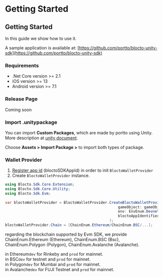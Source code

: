 # Getting Started

## Getting Started

In this guide we show how to use it.

A sample application is available at: [https://github.com/portto/blocto-unity-sdk](https://github.com/portto/blocto-unity-sdk)

### Requirements <a href="#requirements-a-hrefrequirements-idrequirementsa" id="requirements-a-hrefrequirements-idrequirementsa"></a>

* .Net Core version >= 2.1
* iOS version >= 13
* Android version >= 7.1

### Release Page <a href="#release-page" id="release-page"></a>

Coming soon

### Import .unitypackage <a href="#import-unitypackage" id="import-unitypackage"></a>

You can import **Custom Packages**, which are made by portto using Unity. More description at [unity document](https://docs.unity3d.com/Manual/AssetPackagesImport.html).

Choose **Assets > Import Package >** to import both types of package.

### Wallet Provider

1. [Register app id](https://docs.blocto.app/blocto-sdk/register-app-id) (bloctoSDKAppId) in order to init `BloctoWalletProvider`
2. Create `BloctoWalletProvider` instance.

```csharp
using Blocto.Sdk.Core.Extension;
using Blocto.Sdk.Core.Utility;
using Blocto.Sdk.Evm;
        
var bloctoWalletProvider = BloctoWalletProvider.CreateBloctoWalletProvider(
                                                    gameObject: gameObject,
                                                    env: EnvEnum.Devnet,
                                                    bloctoAppIdentifier:Guid.Parse("{your app id}")
                                                );
bloctoWalletProvider.Chain = [ChainEnum.Ethereum/ChainEnum.BSC/...];
```

regarding the blockchain supported by Evm SDK, we provide ChainEnum.Ethereum (Ethereum), ChainEnum.BSC (Bsc), ChainEnum.Polygon (Polygon), ChainEnum.Avalanche (Avalanche).

in Ethereum`dev` for Rinkeby and `prod` for mainnet.\
in BSC`dev` for testnet and `prod` for mainnet.\
in Polygon`dev` for Mumbai and `prod` for mainnet.\
in Avalanche`dev` for FUJI Testnet and `prod` for mainnet.
